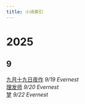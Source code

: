 ```yaml
---
title: 小诗索引
---
```


# 2025
## 9
[九月十九日夜作](2025/night) *9/19 Evernest*<br>
[理发师](2025/20250920) *9/20 Evernest*<br>
[梦](2025/20250922) *9/22 Evernest*
